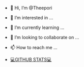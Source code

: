 - 👋 Hi, I’m @Theepori
- 👀 I’m interested in ...
- 🌱 I’m currently learning ...
- 💞️ I’m looking to collaborate on ...
- 📫 How to reach me ...

- [💻GITHUB STATS💻](https://github-readme-stats.vercel.app/api?username=Theepori92&theme=radical)

<!---
Theepori92 is a ✨ special ✨ repository because its `README.md` (this file) appears on your GitHub profile.
You can click the Preview link to take a look at your changes.
---
